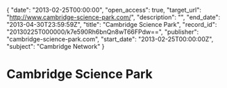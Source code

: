 {
  "date": "2013-02-25T00:00:00", 
  "open_access": true, 
  "target_url": "http://www.cambridge-science-park.com/", 
  "description": "", 
  "end_date": "2013-04-30T23:59:59Z", 
  "title": "Cambridge Science Park", 
  "record_id": "20130225T000000/k7e590Rh6bnQn8wT66FPdw==", 
  "publisher": "cambridge-science-park.com", 
  "start_date": "2013-02-25T00:00:00Z", 
  "subject": "Cambridge Network"
}

# Cambridge Science Park

